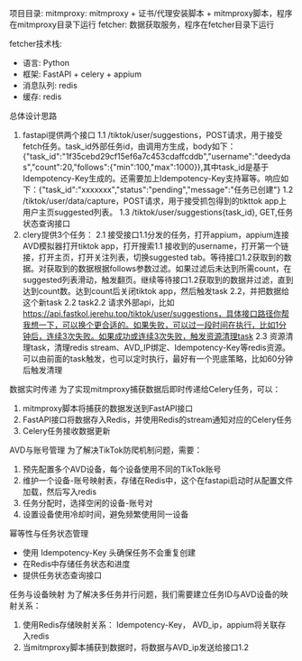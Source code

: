 项目目录:
mitmproxy: mitmproxy + 证书/代理安装脚本 + mitmproxy脚本，程序在mitmproxy目录下运行
fetcher: 数据获取服务，程序在fetcher目录下运行

fetcher技术栈:
- 语言: Python
- 框架: FastAPI + celery + appium
- 消息队列: redis
- 缓存: redis



总体设计思路
1. fastapi提供两个接口
   1.1 /tiktok/user/suggestions，POST请求，用于接受fetch任务。task_id外部任务id，由调用方生成，body如下：{"task_id":"1f35cebd29cf15ef6a7c453cdaffcddb","username":"deedydas","count":20,"follows":{"min":100,"max":1000}},其中task_id是基于Idempotency-Key生成的。还需要加上Idempotency-Key支持幂等。响应如下：{"task_id":"xxxxxxx","status":"pending","message":"任务已创建"}
   1.2 /tiktok/user/data/capture，POST请求，用于接受抓包得到的tikttok app上用户主页suggested列表。
   1.3 /tiktok/user/suggestions{task_id}, GET,任务状态查询接口
2. clery提供3个任务：
   2.1 接受接口1.1分发的任务，打开appium，appium连接AVD模拟器打开tiktok app，打开搜索1.1 接收到的username，打开第一个链接，打开主页，打开关注列表，切换suggested tab。等待接口1.2获取到的数据。对获取到的数据根据follows参数过滤。如果过滤后未达到所需count，在suggested列表滑动，触发翻页。继续等待接口1.2获取到的数据并过滤，直到达到count数。达到count后关闭tiktok app，然后触发task 2.2，并把数据给这个新task
   2.2 task2.2 请求外部api，比如 https://api.fastkol.jerehu.top/tiktok/user/suggestions，具体接口路径你帮我想一下，可以换个更合适的。如果失败，可以过一段时间在执行，比如1分钟后，连续3次失败。如果成功或连续3次失败，触发资源清理task
   2.3 资源清理task，清理redis stream、AVD_IP绑定、Idempotency-Key等redis资源。可以由前面的task触发，也可以定时执行，最好有一个兜底策略，比如60分钟后触发清理


数据实时传递
为了实现mitmproxy捕获数据后即时传递给Celery任务，可以：
1. mitmproxy脚本将捕获的数据发送到FastAPI接口
2. FastAPI接口将数据存入Redis，并使用Redis的stream通知对应的Celery任务
3. Celery任务接收数据更新

AVD与账号管理
为了解决TikTok防爬机制问题，需要：
1. 预先配置多个AVD设备，每个设备使用不同的TikTok账号
2. 维护一个设备-账号映射表，存储在Redis中，这个在fastapi启动时从配置文件加载，然后写入redis
3. 任务分配时，选择空闲的设备-账号对
4. 设置设备使用冷却时间，避免频繁使用同一设备

幂等性与任务状态管理
- 使用 Idempotency-Key 头确保任务不会重复创建
- 在Redis中存储任务状态和进度
- 提供任务状态查询接口

任务与设备映射
为了解决多任务并行问题，我们需要建立任务ID与AVD设备的映射关系：
1. 使用Redis存储映射关系： Idempotency-Key， AVD_ip，appium将关联存入redis
2. 当mitmproxy脚本捕获到数据时，将数据与AVD_ip发送给接口1.2
